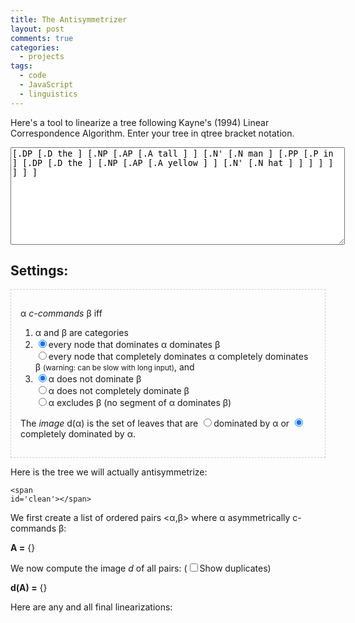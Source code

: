 ```yaml
---
title: The Antisymmetrizer
layout: post
comments: true
categories:
  - projects
tags:
  - code
  - JavaScript
  - linguistics
---
```


Here's a tool to linearize a tree following Kayne's (1994) Linear Correspondence Algorithm. Enter your tree in qtree bracket notation.

<textarea cols='64' rows='10'>[.DP [.D the ] [.NP [.AP [.A tall ] ] [.N' [.N man ] [.PP [.P in ] [.DP [.D the ] [.NP [.AP [.A yellow ] ] [.N' [.N hat ] ] ] ] ] ] ] ]</textarea>

<div id='error' style='display:none;color: red;background-color: #eee;'>
</div>

## Settings:

<div id='settings' style='border: 1px dashed #ccc; padding: 15px;'>
  <p>
    &alpha; <em>c-commands</em> &beta; iff <ol>
      <li>
        &alpha; and &beta; are categories
      </li>
      <li>
        <input checked='checked' type='radio' name='everyClause' value='node' class='everyClause' />every node that dominates &alpha; dominates &beta;</input><br /><input type='radio' name='everyClause' value='complete' class='everyClause' />every node that completely dominates &alpha; completely dominates &beta; <small>(warning: can be slow with long input)</small></input>, and
      </li>
      <li>
        <input checked='checked' type='radio' name='exclusionClause' value='domination' class='exclusionClause' />&alpha; does not dominate &beta;</input><br /><input type='radio' name='exclusionClause' value='complete' class='exclusionClause' />&alpha; does not completely dominate &beta;</input><br /><input type='radio' name='exclusionClause' value='exclusion' class='exclusionClause' />&alpha; excludes &beta; (no segment of &alpha; dominates &beta;)</input>
      </li>
    </ol>
  </p>
  
  <p>
    The <em>image</em> d(&alpha;) is the set of leaves that are <input type='radio' name='imageClause' value='incomplete' class='imageClause' />dominated by &alpha;</input> or <input checked='checked' type='radio' name='imageClause' value='complete' class='imageClause' />completely dominated by &alpha;</input>.
  </p>
</div>

Here is the tree we will actually antisymmetrize:

<code style='background-color: transparent;'>&lt;span id='clean'>&lt;/span></code>

We first create a list of ordered pairs <&alpha;,&beta;> where &alpha; asymmetrically c-commands &beta;:

<div>
  <strong>A =</strong> {<span id='a'></span>}
</div>

We now compute the image *d* of all pairs: (<input type='checkbox' name='dup' id='dup' /><label for='dup'>Show duplicates</label>)

<div>
  <strong>d(A) =</strong> {<span id='da'></span>}
</div>

Here are any and all final linearizations:

<div>
  <span id='l'></span>
</div>